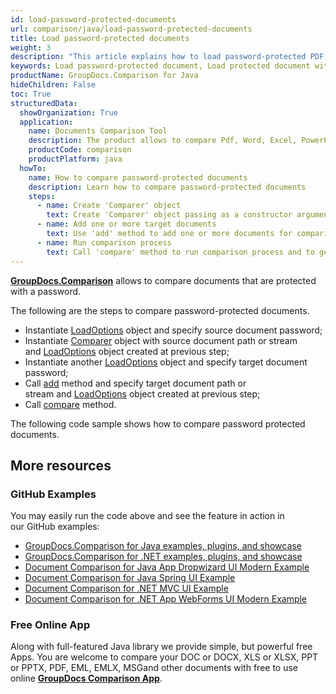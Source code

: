 ```yaml
---
id: load-password-protected-documents
url: comparison/java/load-password-protected-documents
title: Load password-protected documents
weight: 3
description: "This article explains how to load password-protected PDF, Word, Excel, PowerPoint documents when using GroupDocs.Comparison for Java."
keywords: Load password-protected document, Load protected document with GroupDocs.Comparison
productName: GroupDocs.Comparison for Java
hideChildren: False
toc: True
structuredData:
  showOrganization: True
  application:
    name: Documents Comparison Tool
    description: The product allows to compare Pdf, Word, Excel, PowerPoint, AutoCad, Image, Code and much more file formats. Comparison API also supports accepting or rejecting changes, extracting document information and generating comparison report
    productCode: comparison
    productPlatform: java
  howTo:
    name: How to compare password-protected documents
    description: Learn how to compare password-protected documents
    steps:
      - name: Create 'Comparer' object
        text: Create 'Comparer' object passing as a constructor argument source document and object of 'LoadOptions' with password
      - name: Add one or more target documents
        text: Use 'add' method to add one or more documents for comparing passing as second argument object of 'LoadOptions' with password
      - name: Run comparison process
        text: Call 'compare' method to run comparison process and to get path of the result document
---
```


**[GroupDocs.Comparison](https://products.groupdocs.com/comparison/java)** allows to compare documents that are protected with a password.

The following are the steps to compare password-protected documents.

- Instantiate [LoadOptions](https://apireference.groupdocs.com/comparison/java/com.groupdocs.comparison.options.load/LoadOptions) object and specify source document password;
- Instantiate [Comparer](https://apireference.groupdocs.com/comparison/java/com.groupdocs.comparison/Comparer) object with source document path or stream and [LoadOptions](https://apireference.groupdocs.com/comparison/java/com.groupdocs.comparison.options.load/LoadOptions) object created at previous step;
- Instantiate another [LoadOptions](https://apireference.groupdocs.com/comparison/java/com.groupdocs.comparison.options.load/LoadOptions) object and specify target document password;
- Call [add](<https://apireference.groupdocs.com/comparison/java/com.groupdocs.comparison/Comparer#add(java.lang.String,%20com.groupdocs.comparison.options.load.LoadOptions)>) method and specify target document path or stream and [LoadOptions](https://apireference.groupdocs.com/comparison/java/com.groupdocs.comparison.options.load/LoadOptions) object created at previous step;
- Call [compare](<https://apireference.groupdocs.com/comparison/java/com.groupdocs.comparison/Comparer#compare(java.io.OutputStream)>) method.

The following code sample shows how to compare password protected documents.

<script src="https://gist.github.com/groupdocs-comparison-gists/8c2a3079211b7489e37fa3e8b715d80c.js"></script>

## More resources

### GitHub Examples

You may easily run the code above and see the feature in action in our GitHub examples:

- [GroupDocs.Comparison for Java examples, plugins, and showcase](https://github.com/groupdocs-comparison/GroupDocs.Comparison-for-Java)
- [GroupDocs.Comparison for .NET examples, plugins, and showcase](https://github.com/groupdocs-comparison/GroupDocs.Comparison-for-.NET)
- [Document Comparison for Java App Dropwizard UI Modern Example](https://github.com/groupdocs-comparison/GroupDocs.Comparison-for-Java-Dropwizard)
- [Document Comparison for Java Spring UI Example](https://github.com/groupdocs-comparison/GroupDocs.Comparison-for-Java-Spring)
- [Document Comparison for .NET MVC UI Example](https://github.com/groupdocs-comparison/GroupDocs.Comparison-for-.NET-MVC)
- [Document Comparison for .NET App WebForms UI Modern Example](https://github.com/groupdocs-comparison/GroupDocs.Comparison-for-.NET-WebForms)

### Free Online App

Along with full-featured Java library we provide simple, but powerful free Apps.
You are welcome to compare your DOC or DOCX, XLS or XLSX, PPT or PPTX, PDF, EML, EMLX, MSGand other documents with free to use online **[GroupDocs Comparison App](https://products.groupdocs.app/comparison)**.
